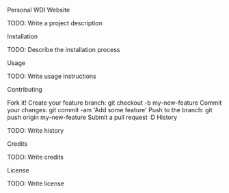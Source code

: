 Personal WDI Website

TODO: Write a project description

Installation

TODO: Describe the installation process

Usage

TODO: Write usage instructions

Contributing

Fork it!
Create your feature branch: git checkout -b my-new-feature
Commit your changes: git commit -am 'Add some feature'
Push to the branch: git push origin my-new-feature
Submit a pull request :D
History

TODO: Write history

Credits

TODO: Write credits

License

TODO: Write license
